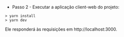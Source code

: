 -   Passo 2 - Executar a aplicação client-web do projeto:

```console
> yarn install
> yarn dev
```

Ele responderá às requisições em http://localhost:3000.

